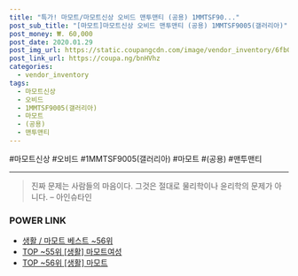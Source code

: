 ```yaml
--- 
title: "특가! 마모트/마모트신상 오비드 맨투맨티 (공용) 1MMTSF90..." 
post_sub_title: "[마모트]마모트신상 오비드 맨투맨티 (공용) 1MMTSF9005(갤러리아)" 
post_money: ₩. 60,000 
post_date: 2020.01.29 
post_img_url: https://static.coupangcdn.com/image/vendor_inventory/6fb0/49e678c4e87177457914543bbea6e4b06034a13e8fdf59bd760f2abf0712.JPG 
post_link_url: https://coupa.ng/bnHVhz 
categories: 
  - vendor_inventory 
tags: 
  - 마모트신상 
  - 오비드 
  - 1MMTSF9005(갤러리아) 
  - 마모트 
  - (공용) 
  - 맨투맨티 
--- 
```

  #마모트신상 #오비드 #1MMTSF9005(갤러리아) #마모트 #(공용) #맨투맨티 
<hr> 

> 진짜 문제는 사람들의 마음이다. 그것은 절대로 물리학이나 윤리학의 문제가 아니다. – 아인슈타인 


### POWER LINK

* <a href="https://blog.naver.com/santokki14/221788349548" target="_blank">생활 / 마모트 베스트 ~56위</a>
* <a href="https://blog.naver.com/fasyy4321/221776167577" target="_blank"> TOP ~55위 [생활] 마모트여성</a>
* <a href="https://blog.naver.com/an0733/221788349530" target="_blank"> TOP ~56위 [생활] 마모트</a>
